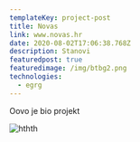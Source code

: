```yaml
---
templateKey: project-post
title: Novas
link: www.novas.hr
date: 2020-08-02T17:06:38.768Z
description: Stanovi
featuredpost: true
featuredimage: /img/btbg2.png
technologies:
  - egrg
---
```

Oovo je bio projekt



![hthth](/img/blog-index.jpg "tt")